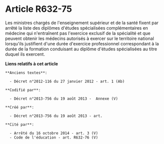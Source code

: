 # Article R632-75

Les ministres chargés de l'enseignement supérieur et de la santé fixent par arrêté la liste des diplômes d'études
spécialisées complémentaires en médecine qui n'entraînent pas l'exercice exclusif de la spécialité et que peuvent obtenir les
médecins autorisés à exercer sur le territoire national lorsqu'ils justifient d'une durée d'exercice professionnel
correspondant à la durée de la formation conduisant au diplôme d'études spécialisées au titre duquel ils exercent.

**Liens relatifs à cet article**

	**Anciens textes**:

	  - Décret n°2012-116 du 27 janvier 2012 - art. 1 (Ab)

	**Codifié par**:

	  - Décret n°2013-756 du 19 août 2013 -  Annexe (V)

	**Créé par**:

	  - Décret n°2013-756 du 19 août 2013 - art.

	**Cité par**:

	  - Arrêté du 16 octobre 2014 - art. 3 (V)
	  - Code de l'éducation - art. R632-76 (V)
